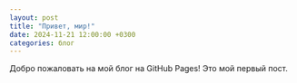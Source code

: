 ```yaml
---
layout: post
title: "Привет, мир!"
date: 2024-11-21 12:00:00 +0300
categories: блог
---
```

Добро пожаловать на мой блог на GitHub Pages! Это мой первый пост.
